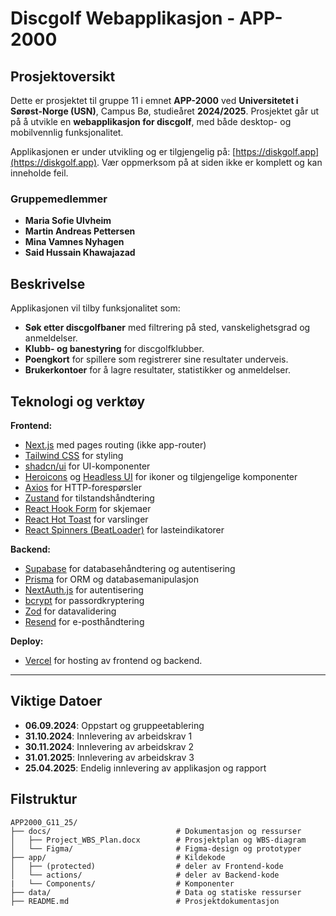 # Discgolf Webapplikasjon - APP-2000

## Prosjektoversikt

Dette er prosjektet til gruppe 11 i emnet **APP-2000** ved **Universitetet i Sørøst-Norge (USN)**, Campus Bø, studieåret **2024/2025**. Prosjektet går ut på å utvikle en **webapplikasjon for discgolf**, med både desktop- og mobilvennlig funksjonalitet.

Applikasjonen er under utvikling og er tilgjengelig på: [https://diskgolf.app](https://diskgolf.app). Vær oppmerksom på at siden ikke er komplett og kan inneholde feil.

### Gruppemedlemmer
- **Maria Sofie Ulvheim**
- **Martin Andreas Pettersen**
- **Mina Vamnes Nyhagen**
- **Said Hussain Khawajazad**

## Beskrivelse

Applikasjonen vil tilby funksjonalitet som:
- **Søk etter discgolfbaner** med filtrering på sted, vanskelighetsgrad og anmeldelser.
- **Klubb- og banestyring** for discgolfklubber.
- **Poengkort** for spillere som registrerer sine resultater underveis.
- **Brukerkontoer** for å lagre resultater, statistikker og anmeldelser.

## Teknologi og verktøy

**Frontend:**
- [Next.js](https://nextjs.org/) med pages routing (ikke app-router)
- [Tailwind CSS](https://tailwindcss.com/) for styling
- [shadcn/ui](https://shadcn.dev/) for UI-komponenter
- [Heroicons](https://heroicons.com/) og [Headless UI](https://headlessui.dev/) for ikoner og tilgjengelige komponenter
- [Axios](https://axios-http.com/) for HTTP-forespørsler
- [Zustand](https://github.com/pmndrs/zustand) for tilstandshåndtering
- [React Hook Form](https://react-hook-form.com/) for skjemaer
- [React Hot Toast](https://react-hot-toast.com/) for varslinger
- [React Spinners (BeatLoader)](https://www.npmjs.com/package/react-spinners) for lasteindikatorer

**Backend:**
- [Supabase](https://supabase.com/) for databasehåndtering og autentisering
- [Prisma](https://www.prisma.io/) for ORM og databasemanipulasjon
- [NextAuth.js](https://next-auth.js.org/) for autentisering
- [bcrypt](https://www.npmjs.com/package/bcrypt) for passordkryptering
- [Zod](https://zod.dev/) for datavalidering
- [Resend](https://resend.com/) for e-posthåndtering

**Deploy:**
- [Vercel](https://vercel.com/) for hosting av frontend og backend.

---

## Viktige Datoer

- **06.09.2024**: Oppstart og gruppeetablering
- **31.10.2024**: Innlevering av arbeidskrav 1
- **30.11.2024**: Innlevering av arbeidskrav 2
- **31.01.2025**: Innlevering av arbeidskrav 3
- **25.04.2025**: Endelig innlevering av applikasjon og rapport

## Filstruktur
```plaintext
APP2000_G11_25/
├── docs/                            # Dokumentasjon og ressurser
│   ├── Project_WBS_Plan.docx        # Prosjektplan og WBS-diagram
│   └── Figma/                       # Figma-design og prototyper
├── app/                             # Kildekode
│   ├── (protected)                  # deler av Frontend-kode
│   └── actions/                     # deler av Backend-kode
|   └── Components/                  # Komponenter
├── data/                            # Data og statiske ressurser
├── README.md                        # Prosjektdokumentasjon
